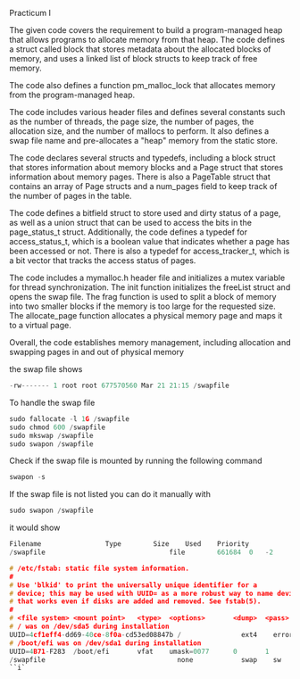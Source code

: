 Practicum I

The given code covers the requirement to build a program-managed heap that allows programs to allocate memory from that heap. The code defines a struct called block that stores metadata about the allocated blocks of memory, and uses a linked list of block structs to keep track of free memory.

The code also defines a function pm_malloc_lock that allocates memory from the program-managed heap. 

The code includes various header files and defines several constants such as the number of threads, the page size, the number of pages, the allocation size, and the number of mallocs to perform. It also defines a swap file name and pre-allocates a "heap" memory from the static store.

The code declares several structs and typedefs, including a block struct that stores information about memory blocks and a Page struct that stores information about memory pages. There is also a PageTable struct that contains an array of Page structs and a num_pages field to keep track of the number of pages in the table.

The code defines a bitfield struct to store used and dirty status of a page, as well as a union struct that can be used to access the bits in the page_status_t struct. Additionally, the code defines a typedef for access_status_t, which is a boolean value that indicates whether a page has been accessed or not. There is also a typedef for access_tracker_t, which is a bit vector that tracks the access status of pages.

The code includes a mymalloc.h header file and initializes a mutex variable for thread synchronization. The init function initializes the freeList struct and opens the swap file. The frag function is used to split a block of memory into two smaller blocks if the memory is too large for the requested size. The allocate_page function allocates a physical memory page and maps it to a virtual page.

Overall, the code establishes memory management, including allocation and swapping pages in and out of physical memory

the swap file shows 

```c
-rw------- 1 root root 677570560 Mar 21 21:15 /swapfile
```
To handle the swap file
```c
sudo fallocate -l 1G /swapfile
sudo chmod 600 /swapfile
sudo mkswap /swapfile
sudo swapon /swapfile
```
Check if the swap file is mounted by running the following command
```c
swapon -s
```
If the swap file is not listed you can do it manually with 
```c
sudo swapon /swapfile
```

it would show 
```c
Filename				Type		Size	Used	Priority
/swapfile                              	file    	661684	0	-2
```

```c
# /etc/fstab: static file system information.
#
# Use 'blkid' to print the universally unique identifier for a
# device; this may be used with UUID= as a more robust way to name devices
# that works even if disks are added and removed. See fstab(5).
#
# <file system> <mount point>   <type>  <options>       <dump>  <pass>
# / was on /dev/sda5 during installation
UUID=4cf1eff4-dd69-40ce-8f0a-cd53ed08847b /               ext4    errors=remount-ro 0       1
# /boot/efi was on /dev/sda1 during installation
UUID=4B71-F283  /boot/efi       vfat    umask=0077      0       1
/swapfile                                 none            swap    sw              0       0
``i`

